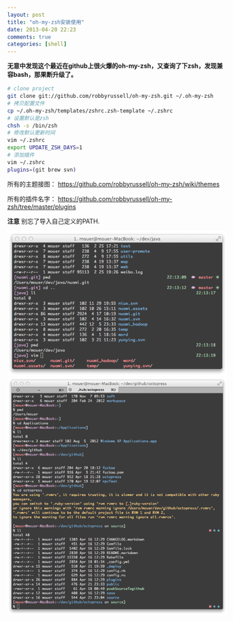 ```yaml
---
layout: post
title: "oh-my-zsh安装使用"
date: 2013-04-20 22:23
comments: true
categories: [shell]
---
```


**无意中发现这个最近在github上很火爆的oh-my-zsh，又查询了下zsh，发现兼容bash，那果断升级了。**

```sh
# clone project
git clone git://github.com/robbyrussell/oh-my-zsh.git ~/.oh-my-zsh 
# 拷贝配置文件
cp ~/.oh-my-zsh/templates/zshrc.zsh-template ~/.zshrc 
# 设置默认是zsh
chsh -s /bin/zsh
# 修改默认更新时间
vim ~/.zshrc
export UPDATE_ZSH_DAYS=1
# 添加插件
vim ~/.zshrc
plugins=(git brew svn)
```

所有的主题接图： <https://github.com/robbyrussell/oh-my-zsh/wiki/themes>

所有的插件名字： <https://github.com/robbyrussell/oh-my-zsh/tree/master/plugins>

**注意** 别忘了导入自己定义的PATH.

![demo](/images/blog/oh-my-zsh/demo.png)
![demo2](/images/blog/oh-my-zsh/demo2.png)
